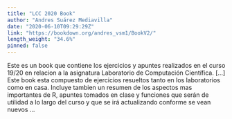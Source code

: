 ```yaml
---
title: "LCC 2020 Book"
author: "Andres Suárez Mediavilla"
date: "2020-06-10T09:29:29Z"
link: "https://bookdown.org/andres_vsm1/BookV2/"
length_weight: "34.6%"
pinned: false
---
```


Este es un book que contiene los ejercicios y apuntes realizados en el curso 19/20 en relacion a la asignatura Laboratorio de Computación Científica. [...] Este book esta compuesto de ejercicios resueltos tanto en los laboratorios como en casa. Incluye tambien un resumen de los aspectos mas importantes de R, apuntes tomados en clase y funciones que serán de utilidad a lo largo del curso y que se irá actualizando conforme se vean nuevos ...
